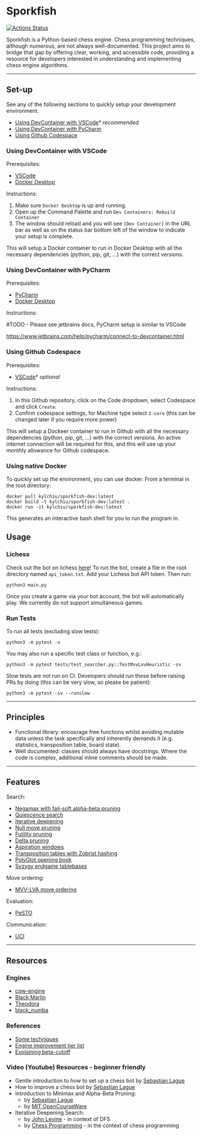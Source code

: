 # Sporkfish

[![Actions Status](https://github.com/KYLChiu/sporkfish/workflows/Prod/badge.svg)](https://github.com/KYLChiu/sporkfish/actions)

Sporkfish is a Python-based chess engine. Chess programming techniques, although numerous, are not always well-documented. This project aims to bridge that gap by offering clear, working, and accessible code, providing a resource for developers interested in understanding and implementing chess engine algorithms.

- - - -

## Set-up

See any of the following sections to quickly setup your development environment.
- [Using DevContainer with VSCode](#using-devcontainer-with-vscode)* *recommended*
- [Using DevContainer with PyCharm](#using-devcontainer-with-pycharm)
- [Using Github Codespace](#using-github-codespace)

### Using DevContainer with VSCode

Prerequisites:
- [VSCode](https://code.visualstudio.com/download)
- [Docker Desktop](https://www.docker.com/products/docker-desktop/)

Instructions:
1. Make sure `Docker Desktop` is up and running.
2. Open up the Command Palette and run `Dev Containers: Rebuild Container`
3. The window should reload and you will see `[Dev Container]` in the URL bar as well as on the status bar bottom left of the window to indicate your setup is complete.

This will setup a Docker container to run in Docker Desktop with all the necessary dependencies (python, pip, git, ...) with the correct versions.

### Using DevContainer with PyCharm

Prerequisites:
- [PyCharm](https://www.jetbrains.com/pycharm/download/)
- [Docker Desktop](https://www.docker.com/products/docker-desktop/)

Instructions:

#TODO - Please see jetbrains docs, PyCharm setup is similar to VSCode

https://www.jetbrains.com/help/pycharm/connect-to-devcontainer.html

### Using Github Codespace

Prerequisites:
- [VSCode](https://code.visualstudio.com/download)* *optional*

Instructions:
1. In this Github repository, click on the Code dropdown, select Codespace and click `Create`.
2. Confirm codespace settings, for Machine type select `2-core` (this can be changed later if you require more power)

This will setup a Dockeer container to run in Github with all the necessary dependencies (python, pip, git, ...) with the correct versions. An active internet connection will be required for this, and this will use up your monthly allowance for Github codespace.

### Using native Docker

To quickly set up the environment, you can use docker. From a terminal in the root directory:

```
docker pull kylchiu/sporkfish-dev:latest
docker build -t kylchiu/sporkfish-dev:latest .
docker run -it kylchiu/sporkfish-dev:latest
```

This generates an interactive bash shell for you to run the program in.

## Usage

### Lichess

Check out the bot on lichess [here](https://lichess.org/@/Sporkfish)! To run the bot, create a file in the root directory named `api_token.txt`. Add your Lichess bot API token. Then run:

```
python3 main.py
```

Once you create a game via your bot account, the bot will automatically play. We currently do not support simultaneous games.

### Run Tests

To run all tests (excluding slow tests):

```
python3 -m pytest -v
```

You may also run a specific test class or function, e.g.:

```
python3 -m pytest tests/test_searcher.py::TestMvvLvvHeuristic -sv
```

Slow tests are not run on CI. Developers should run these before raising PRs by doing (this can be very slow, so please be patient):

```
python3 -m pytest -sv --runslow
```

- - - -

## Principles

* Functional library: encourage free functions whilst avoiding mutable data unless the task specifically and inherently demands it (e.g. statistics, transposition table, board state).
* Well documented: classes should always have docstrings. Where the code is complex, additional inline comments should be made.

- - - -

## Features

Search:

* [Negamax with fail-soft alpha-beta pruning](https://www.cs.cornell.edu/courses/cs312/2002sp/lectures/rec21.htm)
* [Quiescence search](https://www.chessprogramming.org/Quiescence_Search)
* [Iterative deepening](https://www.chessprogramming.org/Iterative_Deepening)
* [Null move pruning](https://www.chessprogramming.org/Null_Move_Pruning)
* [Futility pruning](https://www.chessprogramming.org/Futility_Pruning)
* [Delta pruning](https://www.chessprogramming.org/Delta_Pruning)
* [Aspiration windows](https://www.chessprogramming.org/Aspiration_Windows)
* [Transposition tables with Zobrist hashing](https://mediocrechess.blogspot.com/2007/01/guide-transposition-tables.html)
* [PolyGlot opening book](https://python-chess.readthedocs.io/en/latest/polyglot.html)
* [Syzygy endgame tablebases](https://python-chess.readthedocs.io/en/latest/syzygy.html#chess.syzygy.Tablebase)

Move ordering:

* [MVV-LVA move ordering](https://www.chessprogramming.org/Move_Ordering)

Evaluation:

* [PeSTO](https://www.chessprogramming.org/PeSTO%27s_Evaluation_Function)

Communication:

* [UCI](https://www.chessprogramming.org/UCI)

- - - -

## Resources

### Engines

* [cpw-engine](https://github.com/nescitus/cpw-engine)
* [Black Marlin](https://github.com/jnlt3/blackmarlin?tab=readme-ov-file#efficiently-updatable-neural-networks)
* [Theodora](https://github.com/yigitkucuk/Theodora/blob/main/main.py)
* [black_numba](https://github.com/Avo-k/black_numba)

### References

* [Some techniques](https://stackoverflow.com/questions/16500739/chess-high-branching-factor/16642804#16642804)
* [Engine improvement tier list](https://www.reddit.com/r/ComputerChess/comments/yln9ef/comparative_advantage_of_engine_improvements/)
* [Explaining beta-cutoff](https://stackoverflow.com/questions/2533219/alpha-beta-cutoff)

### Video (Youtube) Resources - beginner friendly

* Gentle introduction to how to set up a chess bot by [Sebastian Lague](https://www.youtube.com/watch?v=U4ogK0MIzqk)
* How to improve a chess bot by [Sebastian Lague](https://www.youtube.com/watch?v=_vqlIPDR2TU)
* Introduction to Minimax and Alpha-Beta Pruning:
  * by [Sebastian Lague](https://www.youtube.com/watch?v=l-hh51ncgDI)
  * by [MIT OpenCourseWare](https://www.youtube.com/watch?v=STjW3eH0Cik)
* Iterative Deepening Search:
  * by [John Levine](https://www.youtube.com/watch?v=Y85ECk_H3h4) - in context of DFS
  * by [Chess Programming](https://www.youtube.com/watch?v=awZxXMJ-h0Y) - in the context of chess programming
